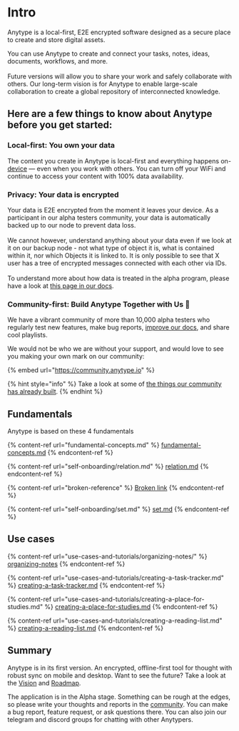 # Intro

Anytype is a local-first, E2E encrypted software designed as a secure place to create and store digital assets.

You can use Anytype to create and connect your tasks, notes, ideas, documents, workflows, and more. \
\
Future versions will allow you to share your work and safely collaborate with others. Our long-term vision is for Anytype to enable large-scale collaboration to create a global repository of interconnected knowledge.

## Here are a few things to know about Anytype before you get started:

### Local-first: You own your data

The content you create in Anytype is local-first and everything happens on-[device](https://ipfs.io/ipfs/QmR7GSQM93Cx5eAg6a6yRzNde1FQv7uL6X1o4k7zrJa3LX/ipfs.draft3.pdf) — even when you work with others. You can turn off your WiFi and continue to access your content with 100% data availability.

### Privacy: Your data is encrypted &#x20;

Your data is E2E encrypted from the moment it leaves your device. As a participant in our alpha testers community, your data is automatically backed up to our node to prevent data loss.\
\
We cannot however, understand anything about your data even if we look at it on our backup node - not what type of object it is, what is contained within it, nor which Objects it is linked to. It is only possible to see that X user has a tree of encrypted messages connected with each other via IDs.\
\
To understand more about how data is treated in the alpha program, please have a look at [this page in our docs](https://doc.anytype.io/d/features/privacy-and-security).

### Community-first: Build Anytype Together with Us 💚&#x20;

We have a vibrant community of more than 10,000 alpha testers who regularly test new features, make bug reports, [improve our docs](https://github.com/anytypeio/docs), and share cool playlists.

We would not be who we are without your support, and would love to see you making your own mark on our community:

{% embed url="https://community.anytype.io" %}

{% hint style="info" %}
Take a look at some of [the things our community has already built](https://community.anytype.io/c/general-discussion/showcase/13).
{% endhint %}





#### &#x20;<a href="#start" id="start"></a>

## Fundamentals

Anytype is based on these 4 fundamentals

{% content-ref url="fundamental-concepts.md" %}
[fundamental-concepts.md](fundamental-concepts.md)
{% endcontent-ref %}

{% content-ref url="self-onboarding/relation.md" %}
[relation.md](self-onboarding/relation.md)
{% endcontent-ref %}

{% content-ref url="broken-reference" %}
[Broken link](broken-reference)
{% endcontent-ref %}

{% content-ref url="self-onboarding/set.md" %}
[set.md](self-onboarding/set.md)
{% endcontent-ref %}

## Use cases

{% content-ref url="use-cases-and-tutorials/organizing-notes/" %}
[organizing-notes](use-cases-and-tutorials/organizing-notes/)
{% endcontent-ref %}

{% content-ref url="use-cases-and-tutorials/creating-a-task-tracker.md" %}
[creating-a-task-tracker.md](use-cases-and-tutorials/creating-a-task-tracker.md)
{% endcontent-ref %}

{% content-ref url="use-cases-and-tutorials/creating-a-place-for-studies.md" %}
[creating-a-place-for-studies.md](use-cases-and-tutorials/creating-a-place-for-studies.md)
{% endcontent-ref %}

{% content-ref url="use-cases-and-tutorials/creating-a-reading-list.md" %}
[creating-a-reading-list.md](use-cases-and-tutorials/creating-a-reading-list.md)
{% endcontent-ref %}

## Summary

Anytype is in its first version. An encrypted, offline-first tool for thought with robust sync on mobile and desktop. Want to see the future? Take a look at the [Vision](https://vision.anytype.io) and [Roadmap](https://community.anytype.io/t/roadmap-18-apr-2022).

The application is in the Alpha stage. Something can be rough at the edges, so please write your thoughts and reports in the [community](https://community.anytype.io). You can make a bug report, feature request, or ask questions there. You can also join our telegram and discord groups for chatting with other Anytypers.
